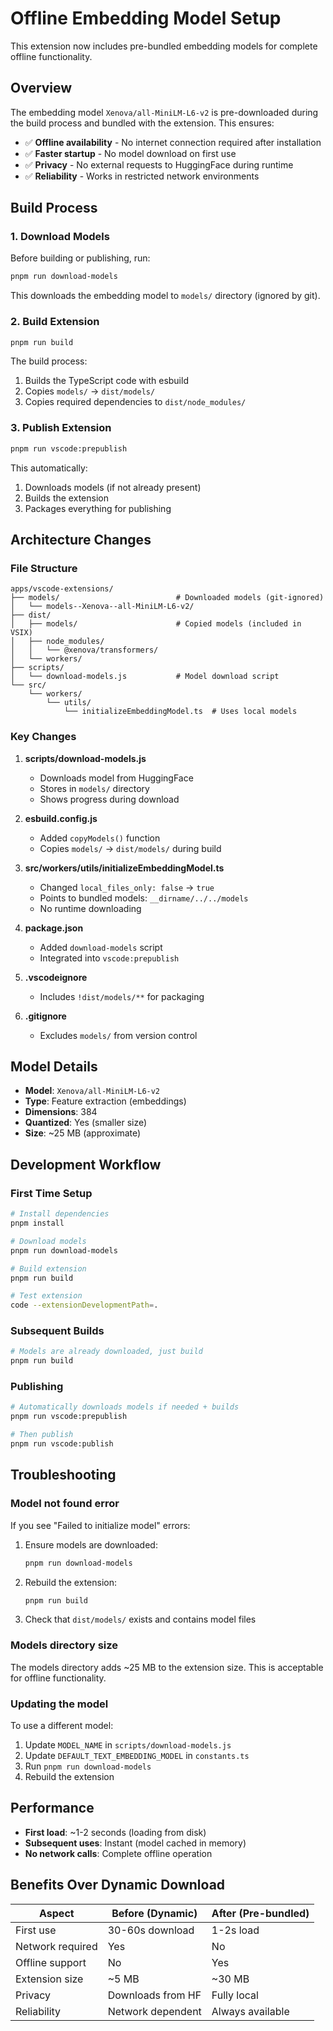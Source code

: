 # Offline Embedding Model Setup

This extension now includes pre-bundled embedding models for complete offline functionality.

## Overview

The embedding model `Xenova/all-MiniLM-L6-v2` is pre-downloaded during the build process and bundled with the extension. This ensures:

- ✅ **Offline availability** - No internet connection required after installation
- ✅ **Faster startup** - No model download on first use
- ✅ **Privacy** - No external requests to HuggingFace during runtime
- ✅ **Reliability** - Works in restricted network environments

## Build Process

### 1. Download Models

Before building or publishing, run:

```bash
pnpm run download-models
```

This downloads the embedding model to `models/` directory (ignored by git).

### 2. Build Extension

```bash
pnpm run build
```

The build process:
1. Builds the TypeScript code with esbuild
2. Copies `models/` → `dist/models/`
3. Copies required dependencies to `dist/node_modules/`

### 3. Publish Extension

```bash
pnpm run vscode:prepublish
```

This automatically:
1. Downloads models (if not already present)
2. Builds the extension
3. Packages everything for publishing

## Architecture Changes

### File Structure

```
apps/vscode-extensions/
├── models/                          # Downloaded models (git-ignored)
│   └── models--Xenova--all-MiniLM-L6-v2/
├── dist/
│   ├── models/                      # Copied models (included in VSIX)
│   ├── node_modules/
│   │   └── @xenova/transformers/
│   └── workers/
├── scripts/
│   └── download-models.js           # Model download script
└── src/
    └── workers/
        └── utils/
            └── initializeEmbeddingModel.ts  # Uses local models
```

### Key Changes

1. **scripts/download-models.js**
   - Downloads model from HuggingFace
   - Stores in `models/` directory
   - Shows progress during download

2. **esbuild.config.js**
   - Added `copyModels()` function
   - Copies `models/` → `dist/models/` during build

3. **src/workers/utils/initializeEmbeddingModel.ts**
   - Changed `local_files_only: false` → `true`
   - Points to bundled models: `__dirname/../../models`
   - No runtime downloading

4. **package.json**
   - Added `download-models` script
   - Integrated into `vscode:prepublish`

5. **.vscodeignore**
   - Includes `!dist/models/**` for packaging

6. **.gitignore**
   - Excludes `models/` from version control

## Model Details

- **Model**: `Xenova/all-MiniLM-L6-v2`
- **Type**: Feature extraction (embeddings)
- **Dimensions**: 384
- **Quantized**: Yes (smaller size)
- **Size**: ~25 MB (approximate)

## Development Workflow

### First Time Setup

```bash
# Install dependencies
pnpm install

# Download models
pnpm run download-models

# Build extension
pnpm run build

# Test extension
code --extensionDevelopmentPath=.
```

### Subsequent Builds

```bash
# Models are already downloaded, just build
pnpm run build
```

### Publishing

```bash
# Automatically downloads models if needed + builds
pnpm run vscode:prepublish

# Then publish
pnpm run vscode:publish
```

## Troubleshooting

### Model not found error

If you see "Failed to initialize model" errors:

1. Ensure models are downloaded:
   ```bash
   pnpm run download-models
   ```

2. Rebuild the extension:
   ```bash
   pnpm run build
   ```

3. Check that `dist/models/` exists and contains model files

### Models directory size

The models directory adds ~25 MB to the extension size. This is acceptable for offline functionality.

### Updating the model

To use a different model:

1. Update `MODEL_NAME` in `scripts/download-models.js`
2. Update `DEFAULT_TEXT_EMBEDDING_MODEL` in `constants.ts`
3. Run `pnpm run download-models`
4. Rebuild the extension

## Performance

- **First load**: ~1-2 seconds (loading from disk)
- **Subsequent uses**: Instant (model cached in memory)
- **No network calls**: Complete offline operation

## Benefits Over Dynamic Download

| Aspect | Before (Dynamic) | After (Pre-bundled) |
|--------|------------------|---------------------|
| First use | 30-60s download | 1-2s load |
| Network required | Yes | No |
| Offline support | No | Yes |
| Extension size | ~5 MB | ~30 MB |
| Privacy | Downloads from HF | Fully local |
| Reliability | Network dependent | Always available |
